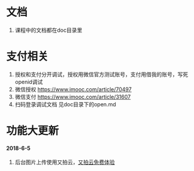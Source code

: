 # 文档
1. 课程中的文档都在doc目录里

# 支付相关
1. 授权和支付分开调试，授权用微信官方测试账号，支付用借我的账号，写死openid调试
2. 微信授权 https://www.imooc.com/article/70497
1. 微信支付 https://www.imooc.com/article/31607
1. 扫码登录调试文档 见doc目录下的open.md


# 功能大更新
#### 2018-6-5
1. 后台图片上传使用又拍云，[又拍云免费体验](https://console.upyun.com/register/?invite=HyTufSjS-)